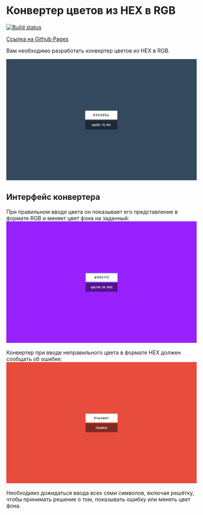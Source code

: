 Конвертер цветов из HEX в RGB
===

[![Build status](https://ci.appveyor.com/api/projects/status/tc2rvk604ymjc8be?svg=true)](https://ci.appveyor.com/project/ArtKonX/ra16-homeworks-forms-hex2rgb)

[Ссылка на Github Pages](https://artkonx.github.io/ra16-homeworks-forms-hex2rgb/)

Вам необходимо разработать конвертер цветов из HEX в RGB.

![Конвертер цветов](./pic/preview.png)

## Интерфейс конвертера

При правильном вводе цвета он показывает его представление в формате RGB и меняет цвет фона на заданный:
![Цвет](./pic/color.png)

Конвертер при вводе неправильного цвета в формате HEX должен сообщать об ошибке:
![Ошибка](./pic/error.png)

Необходимо дожидаться ввода всех семи символов, включая решётку, чтобы принимать решение о том, показывать ошибку или менять цвет фона.
